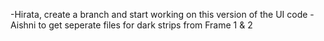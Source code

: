 -Hirata, create a branch and start working on this version of the UI code
-Aishni to get seperate files for dark strips from Frame 1 & 2
